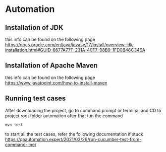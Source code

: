 # Automation

## Installation of JDK
this info can be found on the following page
https://docs.oracle.com/en/java/javase/17/install/overview-jdk-installation.html#GUID-8677A77F-231A-40F7-98B9-1FD0B48C346A

## Installation of Apache Maven
this info can be found on the following page
https://www.javatpoint.com/how-to-install-maven

## Running test cases
After downloading the project, go to command prompt or terminal and CD to project root folder automation
after that tun the command 
```
mvn test
```
to start all the test cases, refer the following documentation if stuck
https://qaautomation.expert/2021/03/26/run-cucumber-test-from-command-line/
